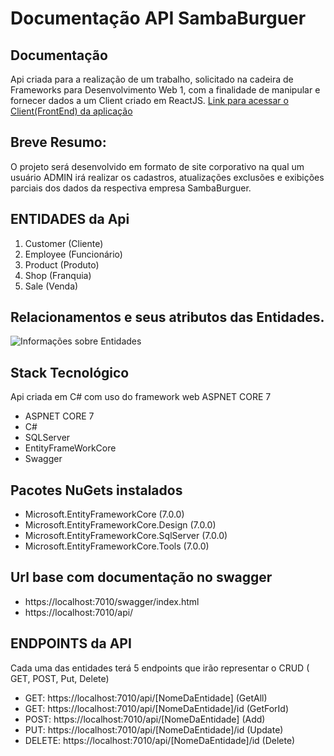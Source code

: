 # Documentação API SambaBurguer

## Documentação

Api criada para a realização de um trabalho, solicitado na cadeira de Frameworks para Desenvolvimento Web 1, com a finalidade de manipular e fornecer dados a um Client criado em ReactJS.
[Link para acessar o Client(FrontEnd) da aplicação](https://github.com/kristoferkrindges/SambaBurguerClient)

## Breve Resumo:
O projeto será desenvolvido em formato de site corporativo na qual um usuário ADMIN irá realizar os cadastros, atualizações exclusões e exibições parciais dos dados
da respectiva empresa SambaBurguer.

## ENTIDADES da Api

1. Customer (Cliente) <br>
2. Employee (Funcionário) <br>
3. Product (Produto) <br>
4. Shop (Franquia) <br>
5. Sale (Venda)  <br>

## Relacionamentos e seus atributos das Entidades.
![Informações sobre Entidades](https://cdn.discordapp.com/attachments/1038889467689304137/1049055332716003429/relation_tables.png)

## Stack Tecnológico
Api criada em C# com uso do framework web ASPNET CORE 7
- ASPNET CORE 7
- C#
- SQLServer
- EntityFrameWorkCore
- Swagger

## Pacotes NuGets instalados
- Microsoft.EntityFrameworkCore (7.0.0)
- Microsoft.EntityFrameworkCore.Design (7.0.0)
- Microsoft.EntityFrameworkCore.SqlServer (7.0.0)
- Microsoft.EntityFrameworkCore.Tools (7.0.0)

## Url base com documentação no swagger
- https://localhost:7010/swagger/index.html
- https://localhost:7010/api/

## ENDPOINTS da API
Cada uma das entidades terá 5 endpoints que irão representar o CRUD ( GET, POST, Put, Delete)
- GET: https://localhost:7010/api/[NomeDaEntidade] (GetAll)
- GET: https://localhost:7010/api/[NomeDaEntidade]/id (GetForId)
- POST: https://localhost:7010/api/[NomeDaEntidade] (Add)
- PUT: https://localhost:7010/api/[NomeDaEntidade]/id (Update)
- DELETE: https://localhost:7010/api/[NomeDaEntidade]/id (Delete)
